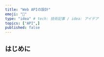 ```yaml
---
title: "Web APIの設計"
emoji: "🐷"
type: "idea" # tech: 技術記事 / idea: アイデア
topics: ["API",]
published: false
---
```


## はじめに
